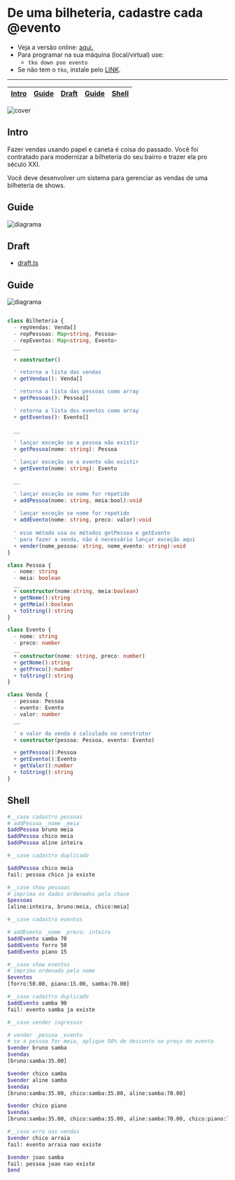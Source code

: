 # De uma bilheteria, cadastre cada @evento

- Veja a versão online: [aqui.](https://github.com/qxcodepoo/arcade/blob/master/base/evento/Readme.md)
- Para programar na sua máquina (local/virtual) use:
  - `tko down poo evento`
- Se não tem o `tko`, instale pelo [LINK](https://github.com/senapk/tko).

---

<!-- toch -->
[Intro](#intro) | [Guide](#guide) | [Draft](#draft) | [Guide](#guide) | [Shell](#shell)
-- | -- | -- | -- | --
<!-- toch -->

![cover](https://raw.githubusercontent.com/qxcodepoo/arcade/master/base/evento/cover.jpg)

## Intro

Fazer vendas usando papel e caneta é coisa do passado. Você foi contratado para modernizar a bilheteria do seu bairro e trazer ela pro século XXI.

Você deve desenvolver um sistema para gerenciar as vendas de uma bilheteria de shows.

## Guide

![diagrama](https://raw.githubusercontent.com/qxcodepoo/arcade/master/base/evento/diagrama.png)

## Draft

- [draft.ts](https://github.com/qxcodepoo/arcade/blob/master/base/evento/.cache/draft.ts)

## Guide

![diagrama](https://raw.githubusercontent.com/qxcodepoo/arcade/master/base/evento/diagrama.png)

<!-- load diagrama.puml fenced=ts:filter -->

```ts

class Bilheteria {
  - repVendas: Venda[]
  - repPessoas: Map<string, Pessoa>
  - repEventos: Map<string, Evento>
  __

  + constructor()    

  ' retorna a lista das vendas
  + getVendas(): Venda[]

  ' retorna a lista das pessoas como array
  + getPessoas(): Pessoa[]

  ' retorna a lista dos eventos como array
  + getEventos(): Evento[]
  
  __

  ' lançar exceção se a pessoa não existir
  + getPessoa(nome: string): Pessoa

  ' lançar exceção se o evento não existir
  + getEvento(nome: string): Evento

  __

  ' lançar exceção se nome for repetido
  + addPessoa(nome: string, meia:bool):void 
  
  ' lançar exceção se nome for repetido
  + addEvento(nome: string, preco: valor):void 
  
  ' esse método usa os métodos getPessoa e getEvento
  ' para fazer a venda, não é necessário lançar exceção aqui
  + vender(nome_pessoa: string, nome_evento: string):void 
}

class Pessoa {
  - nome: string
  - meia: boolean
  __
  + constructor(nome:string, meia:boolean)
  + getNome():string
  + getMeia():boolean
  + toString():string
}

class Evento {
  - nome: string
  - preco: number
  __
  + constructor(nome: string, preco: number)
  + getNome():string
  + getPreco():number
  + toString():string
}

class Venda {
  - pessoa: Pessoa
  - evento: Evento
  - valor: number
  __

  ' o valor da venda é calculado no construtor
  + constructor(pessoa: Pessoa, evento: Evento)

  + getPessoa():Pessoa
  + getEvento():Evento
  + getValor():number
  + toString():string
}

```

<!-- load -->

## Shell

```sh
#__case cadastro pessoas
# addPessoa _nome _meia
$addPessoa bruno meia
$addPessoa chico meia
$addPessoa aline inteira

#__case cadastro duplicado

$addPessoa chico meia
fail: pessoa chico ja existe

#__case show pessoas
# imprima os dados ordenados pela chave
$pessoas
[aline:inteira, bruno:meia, chico:meia]

#__case cadastro eventos

# addEvento _nome _preco: inteiro
$addEvento samba 70
$addEvento forro 50
$addEvento piano 15

#__case show eventos
# imprima ordenado pelo nome
$eventos
[forro:50.00, piano:15.00, samba:70.00]

#__case cadastro duplicado
$addEvento samba 90
fail: evento samba ja existe

#__case vender ingressos

# vender _pessoa _evento
# se a pessoa for meia, aplique 50% de desconto no preço do evento
$vender bruno samba
$vendas
[bruno:samba:35.00]

$vender chico samba
$vender aline samba
$vendas
[bruno:samba:35.00, chico:samba:35.00, aline:samba:70.00]

$vender chico piano
$vendas
[bruno:samba:35.00, chico:samba:35.00, aline:samba:70.00, chico:piano:7.50]

#__case erro nas vendas
$vender chico arraia
fail: evento arraia nao existe

$vender joao samba
fail: pessoa joao nao existe
$end
```
